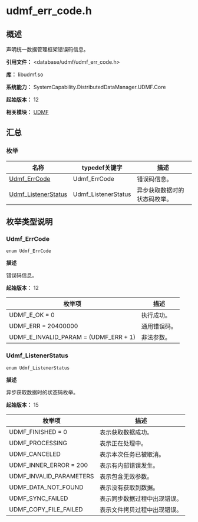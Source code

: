 # udmf_err_code.h
<!--Kit: ArkData-->
<!--Subsystem: DistributedDataManager-->
<!--Owner: @jcwen-->
<!--SE: @junathuawei1; @zph000-->
<!--TSE: @lj_liujing; @yippo; @logic42-->

## 概述

声明统一数据管理框架错误码信息。

**引用文件：** <database/udmf/udmf_err_code.h>

**库：** libudmf.so

**系统能力：** SystemCapability.DistributedDataManager.UDMF.Core

**起始版本：** 12

**相关模块：** [UDMF](capi-udmf.md)

## 汇总

### 枚举

| 名称                                        | typedef关键字       | 描述                         |
| ------------------------------------------- | ------------------- | ---------------------------- |
| [Udmf_ErrCode](#udmf_errcode)               | Udmf_ErrCode        | 错误码信息。                 |
| [Udmf_ListenerStatus](#udmf_listenerstatus) | Udmf_ListenerStatus | 异步获取数据时的状态码枚举。 |

## 枚举类型说明

### Udmf_ErrCode

```
enum Udmf_ErrCode
```

**描述**

错误码信息。

**起始版本：** 12

| 枚举项                                | 描述         |
| ------------------------------------- | ------------ |
| UDMF_E_OK = 0                         | 执行成功。   |
| UDMF_ERR = 20400000                   | 通用错误码。 |
| UDMF_E_INVALID_PARAM = (UDMF_ERR + 1) | 非法参数。   |

### Udmf_ListenerStatus

```
enum Udmf_ListenerStatus
```

**描述**

异步获取数据时的状态码枚举。

**起始版本：** 15

| 枚举项                  | 描述                         |
| ----------------------- | ---------------------------- |
| UDMF_FINISHED = 0       | 表示获取数据成功。           |
| UDMF_PROCESSING         | 表示正在处理中。             |
| UDMF_CANCELED           | 表示本次任务已被取消。       |
| UDMF_INNER_ERROR = 200  | 表示有内部错误发生。         |
| UDMF_INVALID_PARAMETERS | 表示包含无效参数。           |
| UDMF_DATA_NOT_FOUND     | 表示没有获取到数据。         |
| UDMF_SYNC_FAILED        | 表示同步数据过程中出现错误。 |
| UDMF_COPY_FILE_FAILED   | 表示文件拷贝过程中出现错误。 |

